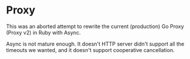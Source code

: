 # Proxy

This was an aborted attempt to rewrite the current (production) Go Proxy (Proxy v2) in Ruby with Async.

Async is not mature enough. It doesn't HTTP server didn't support all the timeouts we wanted, and it doesn't support cooperative cancellation.
